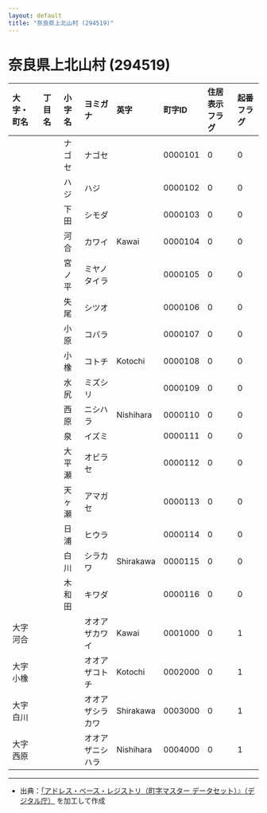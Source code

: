 ```yaml
---
layout: default
title: "奈良県上北山村 (294519)"
---
```


# 奈良県上北山村 (294519)

| 大字・町名 | 丁目名 | 小字名 | ヨミガナ | 英字 | 町字ID | 住居表示フラグ | 起番フラグ |
|:---|:---|:---|:---|:---|:---|:---|:---|
|  |  | ナゴセ | ナゴセ |  | 0000101 | 0 | 0 |
|  |  | ハジ | ハジ |  | 0000102 | 0 | 0 |
|  |  | 下田 | シモダ |  | 0000103 | 0 | 0 |
|  |  | 河合 | カワイ | Kawai | 0000104 | 0 | 0 |
|  |  | 宮ノ平 | ミヤノタイラ |  | 0000105 | 0 | 0 |
|  |  | 失尾 | シツオ |  | 0000106 | 0 | 0 |
|  |  | 小原 | コバラ |  | 0000107 | 0 | 0 |
|  |  | 小橡 | コトチ | Kotochi | 0000108 | 0 | 0 |
|  |  | 水尻 | ミズシリ |  | 0000109 | 0 | 0 |
|  |  | 西原 | ニシハラ | Nishihara | 0000110 | 0 | 0 |
|  |  | 泉 | イズミ |  | 0000111 | 0 | 0 |
|  |  | 大平瀬 | オビラセ |  | 0000112 | 0 | 0 |
|  |  | 天ヶ瀬 | アマガセ |  | 0000113 | 0 | 0 |
|  |  | 日浦 | ヒウラ |  | 0000114 | 0 | 0 |
|  |  | 白川 | シラカワ | Shirakawa | 0000115 | 0 | 0 |
|  |  | 木和田 | キワダ |  | 0000116 | 0 | 0 |
| 大字河合 |  |  | オオアザカワイ | Kawai | 0001000 | 0 | 1 |
| 大字小橡 |  |  | オオアザコトチ | Kotochi | 0002000 | 0 | 1 |
| 大字白川 |  |  | オオアザシラカワ | Shirakawa | 0003000 | 0 | 1 |
| 大字西原 |  |  | オオアザニシハラ | Nishihara | 0004000 | 0 | 1 |

---

- 出典：[「アドレス・ベース・レジストリ（町字マスター データセット）』（デジタル庁）](https://www.digital.go.jp/policies/base_registry_address/) を加工して作成